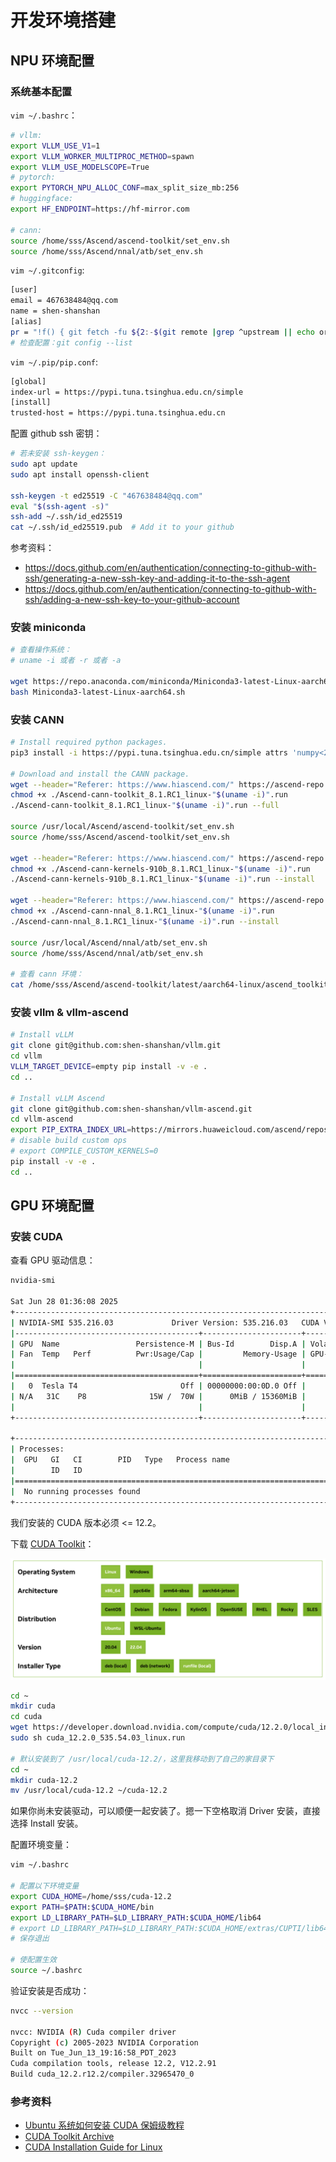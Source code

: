 # 开发环境搭建

## NPU 环境配置

### 系统基本配置

`vim ~/.bashrc`：

```bash
# vllm:
export VLLM_USE_V1=1
export VLLM_WORKER_MULTIPROC_METHOD=spawn
export VLLM_USE_MODELSCOPE=True
# pytorch:
export PYTORCH_NPU_ALLOC_CONF=max_split_size_mb:256
# huggingface:
export HF_ENDPOINT=https://hf-mirror.com

# cann:
source /home/sss/Ascend/ascend-toolkit/set_env.sh
source /home/sss/Ascend/nnal/atb/set_env.sh
```

`vim ~/.gitconfig`:

```bash
[user]
email = 467638484@qq.com
name = shen-shanshan
[alias]
pr = "!f() { git fetch -fu ${2:-$(git remote |grep ^upstream || echo origin)} refs/pull/$1/head:pr/$1 && git checkout pr/$1; }; f"
# 检查配置：git config --list
```

`vim ~/.pip/pip.conf`:

```bash
[global]
index-url = https://pypi.tuna.tsinghua.edu.cn/simple
[install]
trusted-host = https://pypi.tuna.tsinghua.edu.cn
```

配置 github ssh 密钥：

```bash
# 若未安装 ssh-keygen：
sudo apt update
sudo apt install openssh-client

ssh-keygen -t ed25519 -C "467638484@qq.com"
eval "$(ssh-agent -s)"
ssh-add ~/.ssh/id_ed25519
cat ~/.ssh/id_ed25519.pub  # Add it to your github
```

参考资料：

- https://docs.github.com/en/authentication/connecting-to-github-with-ssh/generating-a-new-ssh-key-and-adding-it-to-the-ssh-agent
- https://docs.github.com/en/authentication/connecting-to-github-with-ssh/adding-a-new-ssh-key-to-your-github-account

### 安装 miniconda

```bash
# 查看操作系统：
# uname -i 或者 -r 或者 -a

wget https://repo.anaconda.com/miniconda/Miniconda3-latest-Linux-aarch64.sh
bash Miniconda3-latest-Linux-aarch64.sh
```

### 安装 CANN

```bash
# Install required python packages.
pip3 install -i https://pypi.tuna.tsinghua.edu.cn/simple attrs 'numpy<2.0.0' decorator sympy cffi pyyaml pathlib2 psutil protobuf scipy requests absl-py wheel typing_extensions

# Download and install the CANN package.
wget --header="Referer: https://www.hiascend.com/" https://ascend-repo.obs.cn-east-2.myhuaweicloud.com/CANN/CANN%208.1.RC1/Ascend-cann-toolkit_8.1.RC1_linux-"$(uname -i)".run
chmod +x ./Ascend-cann-toolkit_8.1.RC1_linux-"$(uname -i)".run
./Ascend-cann-toolkit_8.1.RC1_linux-"$(uname -i)".run --full

source /usr/local/Ascend/ascend-toolkit/set_env.sh
source /home/sss/Ascend/ascend-toolkit/set_env.sh

wget --header="Referer: https://www.hiascend.com/" https://ascend-repo.obs.cn-east-2.myhuaweicloud.com/CANN/CANN%208.1.RC1/Ascend-cann-kernels-910b_8.1.RC1_linux-"$(uname -i)".run
chmod +x ./Ascend-cann-kernels-910b_8.1.RC1_linux-"$(uname -i)".run
./Ascend-cann-kernels-910b_8.1.RC1_linux-"$(uname -i)".run --install

wget --header="Referer: https://www.hiascend.com/" https://ascend-repo.obs.cn-east-2.myhuaweicloud.com/CANN/CANN%208.1.RC1/Ascend-cann-nnal_8.1.RC1_linux-"$(uname -i)".run
chmod +x ./Ascend-cann-nnal_8.1.RC1_linux-"$(uname -i)".run
./Ascend-cann-nnal_8.1.RC1_linux-"$(uname -i)".run --install

source /usr/local/Ascend/nnal/atb/set_env.sh
source /home/sss/Ascend/nnal/atb/set_env.sh

# 查看 cann 环境：
cat /home/sss/Ascend/ascend-toolkit/latest/aarch64-linux/ascend_toolkit_install.info
```

### 安装 vllm & vllm-ascend

```bash
# Install vLLM
git clone git@github.com:shen-shanshan/vllm.git
cd vllm
VLLM_TARGET_DEVICE=empty pip install -v -e .
cd ..

# Install vLLM Ascend
git clone git@github.com:shen-shanshan/vllm-ascend.git
cd vllm-ascend
export PIP_EXTRA_INDEX_URL=https://mirrors.huaweicloud.com/ascend/repos/pypi
# disable build custom ops
# export COMPILE_CUSTOM_KERNELS=0
pip install -v -e .
cd ..
```

## GPU 环境配置

### 安装 CUDA

查看 GPU 驱动信息：

```bash
nvidia-smi

Sat Jun 28 01:36:08 2025       
+---------------------------------------------------------------------------------------+
| NVIDIA-SMI 535.216.03             Driver Version: 535.216.03   CUDA Version: 12.2     |
|-----------------------------------------+----------------------+----------------------+
| GPU  Name                 Persistence-M | Bus-Id        Disp.A | Volatile Uncorr. ECC |
| Fan  Temp   Perf          Pwr:Usage/Cap |         Memory-Usage | GPU-Util  Compute M. |
|                                         |                      |               MIG M. |
|=========================================+======================+======================|
|   0  Tesla T4                       Off | 00000000:00:0D.0 Off |                    0 |
| N/A   31C    P8              15W /  70W |      0MiB / 15360MiB |      0%      Default |
|                                         |                      |                  N/A |
+-----------------------------------------+----------------------+----------------------+
                                                                                         
+---------------------------------------------------------------------------------------+
| Processes:                                                                            |
|  GPU   GI   CI        PID   Type   Process name                            GPU Memory |
|        ID   ID                                                             Usage      |
|=======================================================================================|
|  No running processes found                                                           |
+---------------------------------------------------------------------------------------+
```

我们安装的 CUDA 版本必须 <= 12.2。

下载 [CUDA Toolkit](https://developer.nvidia.com/cuda-toolkit-archive)：

![](./images/cuda_installation.png)

```bash
cd ~
mkdir cuda
cd cuda
wget https://developer.download.nvidia.com/compute/cuda/12.2.0/local_installers/cuda_12.2.0_535.54.03_linux.run
sudo sh cuda_12.2.0_535.54.03_linux.run

# 默认安装到了 /usr/local/cuda-12.2/，这里我移动到了自己的家目录下
cd ~
mkdir cuda-12.2
mv /usr/local/cuda-12.2 ~/cuda-12.2
```

如果你尚未安装驱动，可以顺便一起安装了。摁一下空格取消 Driver 安装，直接选择 Install 安装。

配置环境变量：

```bash
vim ~/.bashrc

# 配置以下环境变量
export CUDA_HOME=/home/sss/cuda-12.2
export PATH=$PATH:$CUDA_HOME/bin
export LD_LIBRARY_PATH=$LD_LIBRARY_PATH:$CUDA_HOME/lib64
# export LD_LIBRARY_PATH=$LD_LIBRARY_PATH:$CUDA_HOME/extras/CUPTI/lib64
# 保存退出

# 使配置生效
source ~/.bashrc
```

验证安装是否成功：

```bash
nvcc --version

nvcc: NVIDIA (R) Cuda compiler driver
Copyright (c) 2005-2023 NVIDIA Corporation
Built on Tue_Jun_13_19:16:58_PDT_2023
Cuda compilation tools, release 12.2, V12.2.91
Build cuda_12.2.r12.2/compiler.32965470_0
```

### 参考资料

- [Ubuntu 系统如何安装 CUDA 保姆级教程](https://blog.csdn.net/Sihang_Xie/article/details/127347139)
- [CUDA Toolkit Archive](https://developer.nvidia.com/cuda-toolkit-archive)
- [CUDA Installation Guide for Linux](https://docs.nvidia.com/cuda/cuda-installation-guide-linux/index.html)
